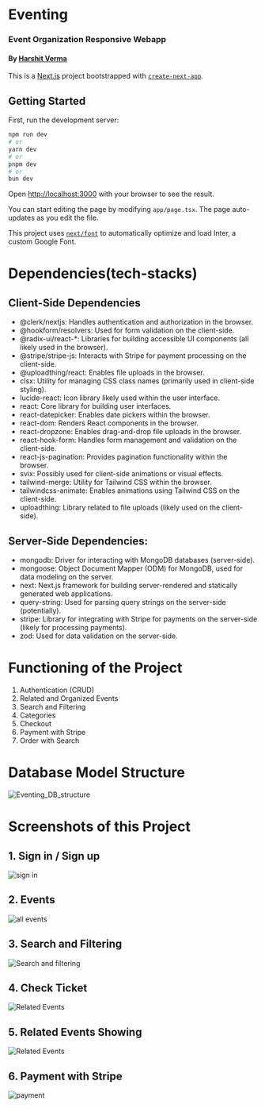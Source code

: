 
# Eventing
### Event Organization Responsive Webapp
#### By **[Harshit Verma](https://github.com/harshit7905)**
This is a [Next.js](https://nextjs.org/) project bootstrapped with [`create-next-app`](https://github.com/vercel/next.js/tree/canary/packages/create-next-app).

## Getting Started

First, run the development server:

```bash
npm run dev
# or
yarn dev
# or
pnpm dev
# or
bun dev
```

Open [http://localhost:3000](http://localhost:3000) with your browser to see the result.

You can start editing the page by modifying `app/page.tsx`. The page auto-updates as you edit the file.

This project uses [`next/font`](https://nextjs.org/docs/basic-features/font-optimization) to automatically optimize and load Inter, a custom Google Font.


# Dependencies(tech-stacks)
## Client-Side Dependencies

* @clerk/nextjs: Handles authentication and authorization in the browser.
* @hookform/resolvers: Used for form validation on the client-side.
* @radix-ui/react-*: Libraries for building accessible UI components (all likely used in the browser).
* @stripe/stripe-js: Interacts with Stripe for payment processing on the client-side.
* @uploadthing/react: Enables file uploads in the browser.
* clsx: Utility for managing CSS class names (primarily used in client-side styling).
* lucide-react: Icon library likely used within the user interface.
* react: Core library for building user interfaces.
* react-datepicker: Enables date pickers within the browser.
* react-dom: Renders React components in the browser.
* react-dropzone: Enables drag-and-drop file uploads in the browser.
* react-hook-form: Handles form management and validation on the client-side.
* react-js-pagination: Provides pagination functionality within the browser.
* svix: Possibly used for client-side animations or visual effects.
* tailwind-merge: Utility for Tailwind CSS within the browser.
* tailwindcss-animate: Enables animations using Tailwind CSS on the client-side.
* uploadthing: Library related to file uploads (likely used on the client-side).

## Server-Side Dependencies:

* mongodb: Driver for interacting with MongoDB databases (server-side).
* mongoose: Object Document Mapper (ODM) for MongoDB, used for data modeling on the server.
* next: Next.js framework for building server-rendered and statically generated web applications.
* query-string: Used for parsing query strings on the server-side (potentially).
* stripe: Library for integrating with Stripe for payments on the server-side (likely for processing payments).
* zod: Used for data validation on the server-side.

# Functioning of the Project
1. Authentication (CRUD)
2. Related and Organized Events
3. Search and Filtering
4. Categories
5. Checkout
6. Payment with Stripe
7. Order with Search

# Database Model Structure

![Eventing_DB_structure](https://github.com/harshit7905/evently/assets/128207336/d86ed86d-9e40-4b0a-a381-d7c680dacb7f)

# Screenshots of this Project

## 1. Sign in / Sign up

![sign in](https://github.com/harshit7905/evently/assets/128207336/5678dd03-c646-467d-8b8d-ed0dde036377)

## 2. Events

![all events](https://github.com/harshit7905/evently/assets/128207336/f480866d-5122-4a1a-bed9-27500785eb34)

## 3. Search and Filtering

![Search and filtering](https://github.com/harshit7905/evently/assets/128207336/443cfbc3-cfb8-4ef8-b522-dd5d91401e98)

## 4. Check Ticket

 ![Related Events](https://github.com/harshit7905/evently/assets/128207336/81da6dfe-3c71-461a-87d8-700b1edc3c6e)
 
## 5. Related Events Showing

 ![Related Events](https://github.com/harshit7905/evently/assets/128207336/a76ce136-96bb-417d-94a9-f1ed61a7881a)

## 6. Payment with Stripe

![payment](https://github.com/harshit7905/evently/assets/128207336/9bf5be0f-8535-413f-b5de-c06456d35931)
